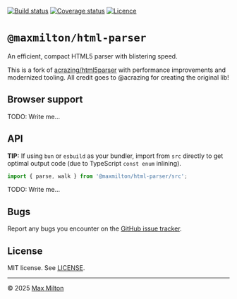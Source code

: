 [![Build status](https://img.shields.io/github/actions/workflow/status/maxmilton/html-parser/ci.yml?branch=master)](https://github.com/maxmilton/html-parser/actions)
[![Coverage status](https://img.shields.io/codeclimate/coverage/maxmilton/html-parser)](https://codeclimate.com/github/maxmilton/html-parser)
[![Licence](https://img.shields.io/github/license/maxmilton/html-parser.svg)](https://github.com/maxmilton/html-parser/blob/master/LICENSE)

# `@maxmilton/html-parser`

An efficient, compact HTML5 parser with blistering speed.

This is a fork of [acrazing/html5parser](https://github.com/acrazing/html5parser) with performance improvements and modernized tooling. All credit goes to @acrazing for creating the original lib!

## Browser support

TODO: Write me...

## API

**TIP:** If using `bun` or `esbuild` as your bundler, import from `src` directly to get optimal output code (due to TypeScript `const enum` inlining).

```ts
import { parse, walk } from '@maxmilton/html-parser/src';
```

TODO: Write me...

## Bugs

Report any bugs you encounter on the [GitHub issue tracker](https://github.com/maxmilton/html-parser/issues).

## License

MIT license. See [LICENSE](https://github.com/maxmilton/html-parser/blob/master/LICENSE).

---

© 2025 [Max Milton](https://maxmilton.com)
